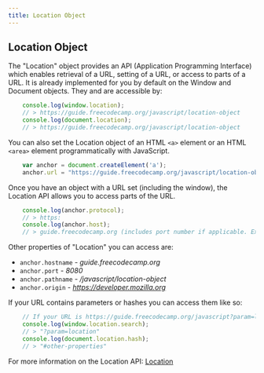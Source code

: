 ```yaml
---
title: Location Object
---
```

## Location Object

The "Location" object provides an API (Application Programming Interface) which enables retrieval of a URL, setting of a URL, or access to parts of a URL. It is already implemented for you by default on the Window and Document objects. They and are accessible by:

```javascript
    console.log(window.location);
    // > https://guide.freecodecamp.org/javascript/location-object
    console.log(document.location);
    // > https://guide.freecodecamp.org/javascript/location-object
```

You can also set the Location object of an HTML `<a>` element or an HTML `<area>` element programmatically with JavaScript.

```javascript
    var anchor = document.createElement('a');
    anchor.url = "https://guide.freecodecamp.org/javascript/location-object";
```

Once you have an object with a URL set (including the window), the Location API allows you to access parts of the URL.

```javascript
    console.log(anchor.protocol); 
    // > https:
    console.log(anchor.host);
    // > guide.freecodecamp.org (includes port number if applicable. Example: guide.freecodecamp.org:8080)
```
    
Other properties of "Location" you can access are:

- `anchor.hostname` - *guide.freecodecamp.org*
- `anchor.port` - *8080*
- `anchor.pathname` - */javascript/location-object*
- `anchor.origin` - *https://developer.mozilla.org*

If your URL contains parameters or hashes you can access them like so:

```javascript
    // If your URL is https://guide.freecodecamp.org/javascript?param=location#other-properties
    console.log(window.location.search);
    // > "?param=location"
    console.log(document.location.hash);
    // > "#other-properties"
```

For more information on the Location API: [Location](https://developer.mozilla.org/en-US/docs/Web/API/Location)


